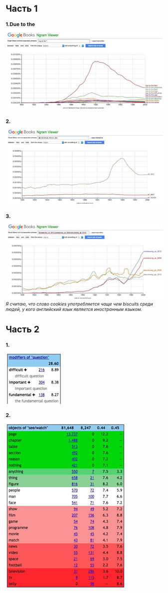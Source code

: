 # Часть 1
 ### 1.Due to the 
 ![](https://github.com/SOleynikova/hw6/blob/master/%D1%84%D0%BE%D1%82%D0%BE1.jpeg)
### 2.
![](https://github.com/SOleynikova/hw6/blob/master/%D1%84%D0%BE%D1%82%D0%BE2.jpeg)
### 3.
![](https://github.com/SOleynikova/hw6/blob/master/%D1%84%D0%BE%D1%82%D0%BE3.jpeg)
_Я считаю, что слово cookies употребляется чаще чем biscuits среди людей, у кого английский язык является иностранным языком._ 
# Часть 2
### 1.
![](https://github.com/SOleynikova/hw6/blob/master/%D1%84%D0%BE%D1%82%D0%BE4.jpeg)
### 2.
![](https://github.com/SOleynikova/hw6/blob/master/%D1%84%D0%BE%D1%82%D0%BE5.jpeg)
